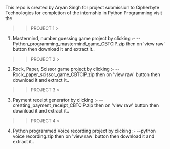 This repo is created by Aryan Singh for project submission to Cipherbyte Technologies for completion of the internship in Python Programming
visit the 

>> PROJECT 1 >
1) Mastermind, number guessing game project by clicking :-
   -- Python_programming_mastermind_game_CBTCIP.zip then on 'view raw' button
   then download it and extract it..

>> PROJECT 2 >
2) Rock, Paper, Scissor game project by clicking :- 
   -- Rock_paper_scissor_game_CBTCIP.zip then on 'view raw' button
   then download it and extract it..
   
>> PROJECT 3 >
3) Payment receipt generator by clicking :-
   -- creating_payment_receipt_CBTCIP.zip then on 'view raw' button
   then download it and extract it..

>> PROJECT 4 >
4) Python programmed Voice recording project by clicking :-
   --python voice recording.zip then on 'view raw' button
   then download it and extract it..
